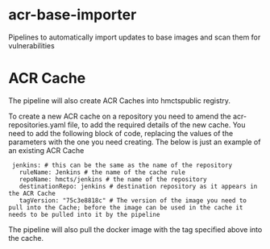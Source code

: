 # acr-base-importer
Pipelines to automatically import updates to base images and scan them for vulnerabilities

# ACR Cache
The pipeline will also create ACR Caches into hmctspublic registry.

To create a new ACR cache on a repository you need to amend the acr-repositories.yaml file, to add the required details of the new cache. You need to add the following block of code, replacing the values of the parameters with the one you need creating. The below is just an example of an existing ACR Cache
 
 ```
  jenkins: # this can be the same as the name of the repository
    ruleName: Jenkins # the name of the cache rule
    repoName: hmcts/jenkins # the name of the repository
    destinationRepo: jenkins # destination repository as it appears in the ACR Cache
    tagVersion: "75c3e8818c" # The version of the image you need to pull into the Cache; before the image can be used in the cache it needs to be pulled into it by the pipeline
```

The pipeline will also pull the docker image with the tag specified above into the cache.